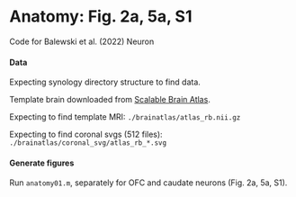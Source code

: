 # Anatomy: Fig. 2a, 5a, S1
Code for Balewski et al. (2022) Neuron

#### Data
Expecting synology directory structure to find data.

Template brain downloaded from [Scalable Brain Atlas](https://scalablebrainatlas.incf.org/macaque/CBCetal15).

Expecting to find template MRI: `./brainatlas/atlas_rb.nii.gz`

Expecting to find coronal svgs (512 files): `./brainatlas/coronal_svg/atlas_rb_*.svg`

#### Generate figures
Run `anatomy01.m`, separately for OFC and caudate neurons (Fig. 2a, 5a, S1).
